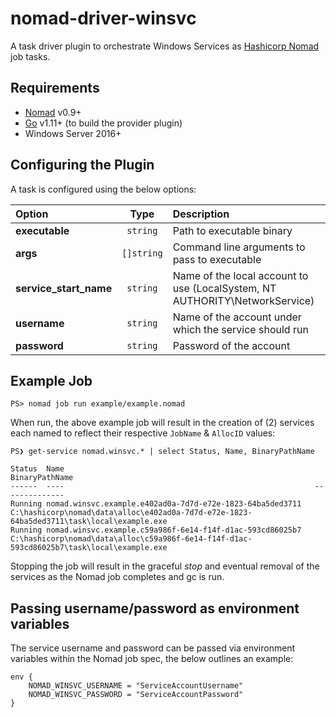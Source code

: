 # nomad-driver-winsvc

A task driver plugin to orchestrate Windows Services as [Hashicorp Nomad](https://www.nomadproject.io/) job tasks. </br>


Requirements
------------
- [Nomad](https://www.nomadproject.io/downloads.html) v0.9+
- [Go](https://golang.org/doc/install) v1.11+ (to build the provider plugin)
- Windows Server 2016+


Configuring the Plugin
-------------------------
A task is configured using the below options:


|Option          |Type        |Description                                                    |
|:---------------|:----------:|:--------------------------------------------------------------|
| **executable**           | `string`   | Path to executable binary                                                           |
| **args**                 | `[]string` | Command line arguments to pass to executable                                        |
| **service_start_name**   | `string`   | Name of the local account to use (LocalSystem, NT AUTHORITY\\NetworkService)        |
| **username**             | `string`   | Name of the account under which the service should run                              |
| **password**             | `string`   | Password of the account                                                             |

Example Job
-----------

```console
PS> nomad job run example/example.nomad
```

When run, the above example job will result in the creation of (2) services each named to reflect their respective `JobName` & `AllocID` values:

```console
PS❯ get-service nomad.winsvc.* | select Status, Name, BinaryPathName

Status  Name                                                        BinaryPathName
------  ----                                                        --------------
Running nomad.winsvc.example.e402ad0a-7d7d-e72e-1823-64ba5ded3711   C:\hashicorp\nomad\data\alloc\e402ad0a-7d7d-e72e-1823-64ba5ded3711\task\local\example.exe
Running nomad.winsvc.example.c59a986f-6e14-f14f-d1ac-593cd86025b7   C:\hashicorp\nomad\data\alloc\c59a986f-6e14-f14f-d1ac-593cd86025b7\task\local\example.exe
```

Stopping the job will result in the graceful _stop_ and eventual removal of the services as the Nomad job completes and gc is run.

Passing username/password as environment variables
-----------

The service username and password can be passed via environment variables within the Nomad job spec, the below outlines an example:

```
env {
    NOMAD_WINSVC_USERNAME = "ServiceAccountUsername"
    NOMAD_WINSVC_PASSWORD = "ServiceAccountPassword"
}    
```
